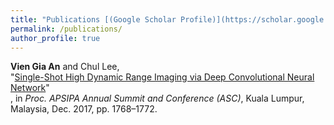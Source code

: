 ```yaml
---
title: "Publications [(Google Scholar Profile)](https://scholar.google.com/citations?hl=en&user=f_uYnPsAAAAJ)"
permalink: /publications/
author_profile: true
---
```

<b>Vien Gia An</b> and Chul Lee, <br> "[Single-Shot High Dynamic Range Imaging via Deep Convolutional Neural Network](http://viengiaan.github.io/publications/SingleShot2017)"<br>, in <i> Proc. APSIPA Annual Summit and Conference (ASC)</i>, Kuala Lumpur, Malaysia, Dec. 2017, pp. 1768–1772. 
